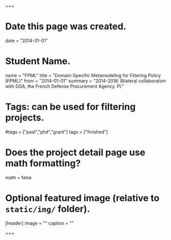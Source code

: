 +++
# Date this page was created.
date = "2014-01-01"

# Student Name.
name = "FPML"
title = "Domain-Specific Metamodeling for Filtering Policy (FPML)"
from = "2014-01-01"
summary = "2014-2018: Bilateral collaboration with DGA, the French Defense Procurement Agency. PI."

# Tags: can be used for filtering projects.
#tags = ["past","phd","grant"]
tags = ["finished"]

# Does the project detail page use math formatting?
math = false

# Optional featured image (relative to `static/img/` folder).
[header]
image = ""
caption = ""

+++

